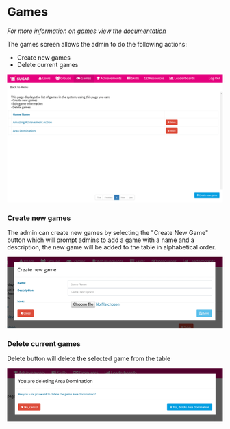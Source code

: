 # Games
*For more information on games view the <a href="../game.md">documentation</a>*

The games screen allows the admin to do the following actions:
* Create new games
* Delete current games

![Games Page](images/AdminPanel/Games.PNG)

### Create new games
The admin can create new games by selecting the "Create New Game" button which will prompt admins to add a game with a name and a description, the new game will be added to the table in alphabetical order.

![Create Games Prompt](images/AdminPanel/GamesCreate.PNG)

### Delete current games
Delete button will delete the selected game from the table

![Delete Game Warning](images/AdminPanel/GamesDelete.PNG)